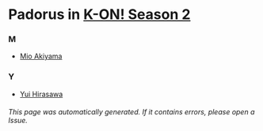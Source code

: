 # Padorus in [K-ON! Season 2](https://myanimelist.net/anime/7791/K-On)

### M
* [Mio Akiyama](https://github.com/shadow578/Project-Padoru/blob/master/table-of-contents/characters/MioAkiyama.md)

### Y
* [Yui Hirasawa](https://github.com/shadow578/Project-Padoru/blob/master/table-of-contents/characters/YuiHirasawa.md)

###### This page was automatically generated. If it contains errors, please open a Issue.
